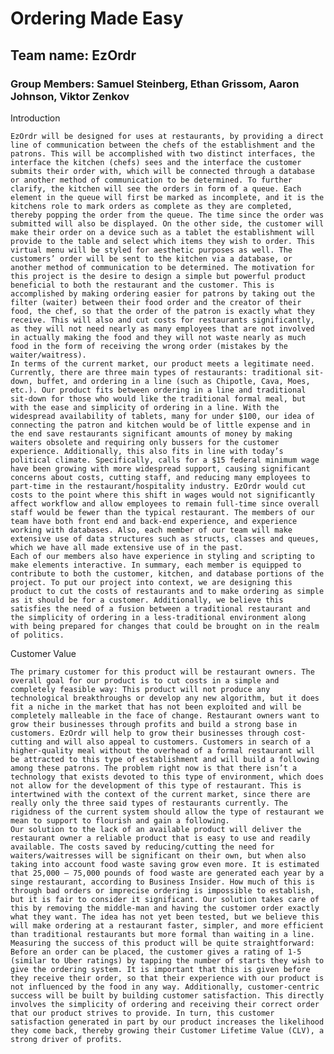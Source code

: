 # Ordering Made Easy
## Team name: EzOrdr
### Group Members: Samuel Steinberg, Ethan Grissom, Aaron Johnson, Viktor Zenkov


Introduction

	EzOrdr will be designed for uses at restaurants, by providing a direct line of communication between the chefs of the establishment and the patrons. This will be accomplished with two distinct interfaces, the interface the kitchen (chefs) sees and the interface the customer submits their order with, which will be connected through a database or another method of communication to be determined. To further clarify, the kitchen will see the orders in form of a queue. Each element in the queue will first be marked as incomplete, and it is the kitchens role to mark orders as complete as they are completed, thereby popping the order from the queue. The time since the order was submitted will also be displayed. On the other side, the customer will make their order on a device such as a tablet the establishment will provide to the table and select which items they wish to order. This virtual menu will be styled for aesthetic purposes as well. The customers’ order will be sent to the kitchen via a database, or another method of communication to be determined. The motivation for this project is the desire to design a simple but powerful product beneficial to both the restaurant and the customer. This is accomplished by making ordering easier for patrons by taking out the filter (waiter) between their food order and the creator of their food, the chef, so that the order of the patron is exactly what they receive. This will also and cut costs for restaurants significantly, as they will not need nearly as many employees that are not involved in actually making the food and they will not waste nearly as much food in the form of receiving the wrong order (mistakes by the waiter/waitress).
	In terms of the current market, our product meets a legitimate need. Currently, there are three main types of restaurants: traditional sit-down, buffet, and ordering in a line (such as Chipotle, Cava, Moes, etc.). Our product fits between ordering in a line and traditional sit-down for those who would like the traditional formal meal, but with the ease and simplicity of ordering in a line. With the widespread availability of tablets, many for under $100, our idea of connecting the patron and kitchen would be of little expense and in the end save restaurants significant amounts of money by making waiters obsolete and requiring only bussers for the customer experience. Additionally, this also fits in line with today’s political climate. Specifically, calls for a $15 federal minimum wage have been growing with more widespread support, causing significant concerns about costs, cutting staff, and reducing many employees to part-time in the restaurant/hospitality industry. EzOrdr would cut costs to the point where this shift in wages would not significantly affect workflow and allow employees to remain full-time since overall staff would be fewer than the typical restaurant. The members of our team have both front end and back-end experience, and experience working with databases. Also, each member of our team will make extensive use of data structures such as structs, classes and queues, which we have all made extensive use of in the past.
	Each of our members also have experience in styling and scripting to make elements interactive. In summary, each member is equipped to contribute to both the customer, kitchen, and database portions of the project. To put our project into context, we are designing this product to cut the costs of restaurants and to make ordering as simple as it should be for a customer. Additionally, we believe this satisfies the need of a fusion between a traditional restaurant and the simplicity of ordering in a less-traditional environment along with being prepared for changes that could be brought on in the realm of politics.

Customer Value

	The primary customer for this product will be restaurant owners. The overall goal for our product is to cut costs in a simple and completely feasible way: This product will not produce any technological breakthroughs or develop any new algorithm, but it does fit a niche in the market that has not been exploited and will be completely malleable in the face of change. Restaurant owners want to grow their businesses through profits and build a strong base in customers. EzOrdr will help to grow their businesses through cost-cutting and will also appeal to customers. Customers in search of a higher-quality meal without the overhead of a formal restaurant will be attracted to this type of establishment and will build a following among these patrons. The problem right now is that there isn’t a technology that exists devoted to this type of environment, which does not allow for the development of this type of restaurant. This is intertwined with the context of the current market, since there are really only the three said types of restaurants currently. The rigidness of the current system should allow the type of restaurant we mean to support to flourish and gain a following.
	Our solution to the lack of an available product will deliver the restaurant owner a reliable product that is easy to use and readily available. The costs saved by reducing/cutting the need for waiters/waitresses will be significant on their own, but when also taking into account food waste saving grow even more. It is estimated that 25,000 – 75,000 pounds of food waste are generated each year by a singe restaurant, according to Business Insider. How much of this is through bad orders or imprecise ordering is impossible to establish, but it is fair to consider it significant. Our solution takes care of this by removing the middle-man and having the customer order exactly what they want. The idea has not yet been tested, but we believe this will make ordering at a restaurant faster, simpler, and more efficient than traditional restaurants but more formal than waiting in a line.
	Measuring the success of this product will be quite straightforward: Before an order can be placed, the customer gives a rating of 1-5 (similar to Uber ratings) by tapping the number of starts they wish to give the ordering system. It is important that this is given before they receive their order, so that their experience with our product is not influenced by the food in any way. Additionally, customer-centric success will be built by building customer satisfaction. This directly involves the simplicity of ordering and receiving their correct order that our product strives to provide. In turn, this customer satisfaction generated in part by our product increases the likelihood they come back, thereby growing their Customer Lifetime Value (CLV), a strong driver of profits.

